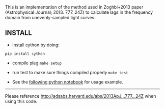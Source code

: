 This is an implementation of the method used in Zoghbi+2013 paper (Astrophysical Journal; 2013. 777. 24Z) to calculate lags in the frequency domain from unevenly-sampled light curves.

## INSTALL

- install cython by doing:

`pip install cython`

- compile plag
`make setup`

- run test to make sure things compiled properly
`make test`

- See the [following python notebook](https://github.com/abduzoghbi/plag/blob/master/tutorials/getting_started.md)  for usage example.


----
Please reference http://adsabs.harvard.edu/abs/2013ApJ...777...24Z when using this code.

